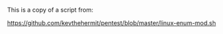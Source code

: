 This is a copy of a script from:

https://github.com/kevthehermit/pentest/blob/master/linux-enum-mod.sh
